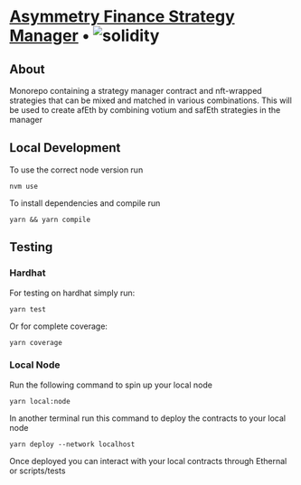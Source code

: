 # [Asymmetry Finance Strategy Manager](https://www.asymmetry.finance/) • ![solidity](https://img.shields.io/badge/solidity-0.8.19-lightgrey)

## About

Monorepo containing a strategy manager contract and nft-wrapped strategies that can be mixed and matched in various combinations. This will be used to create afEth by combining votium and safEth strategies in the manager

## Local Development

To use the correct node version run

```
nvm use
```

To install dependencies and compile run

```
yarn && yarn compile
```

## Testing

### Hardhat

For testing on hardhat simply run:

```
yarn test
```

Or for complete coverage:

```
yarn coverage
```

### Local Node

Run the following command to spin up your local node

```
yarn local:node
```

In another terminal run this command to deploy the contracts to your local node

```
yarn deploy --network localhost
```

Once deployed you can interact with your local contracts through Ethernal or scripts/tests
